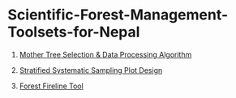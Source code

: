# Scientific-Forest-Management-Toolsets-for-Nepal

1. [Mother Tree Selection & Data Processing Algorithm](https://drive.google.com/file/d/1SKJVaf4EQS6YIfgy6zvNKF3enyfhXGCz/view?usp=drivesdk)

2. [Stratified Systematic Sampling Plot Design](https://drive.google.com/file/d/1KHkQpPCXZoYNRKaIRCXzq72QceStQIdv/view?usp=drivesdk)

3. [Forest Fireline Tool](https://drive.google.com/file/d/1SmBOCXUTwPjRdjUoZUdfDkaVPAMCyG-g/view?usp=drivesdk)
